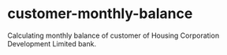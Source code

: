 # customer-monthly-balance

Calculating monthly balance of customer of Housing Corporation Development Limited bank.

